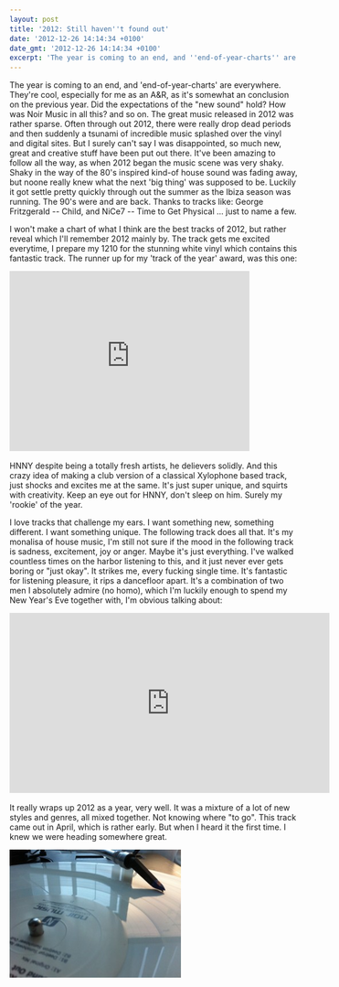 ```yaml
---
layout: post
title: '2012: Still haven''t found out'
date: '2012-12-26 14:14:34 +0100'
date_gmt: '2012-12-26 14:14:34 +0100'
excerpt: 'The year is coming to an end, and ''end-of-year-charts'' are everywhere. They''re cool, especially for me as an A&R, as it''s somewhat an conclusion on the previous year. Did the expectations of the "new sound" hold? How was Noir Music in all this?'
---
```

The year is coming to an end, and 'end-of-year-charts' are everywhere. They're cool, especially for me as an A&amp;R, as it's somewhat an conclusion on the previous year. Did the expectations of the "new sound" hold? How was Noir Music in all this? <!--more--> and so on. The great music released in 2012 was rather sparse. Often through out 2012, there were really drop dead periods and then suddenly a tsunami of incredible music splashed over the vinyl and digital sites. But I surely can't say I was disappointed, so much new, great and creative stuff have been put out there. It've been amazing to follow all the way, as when 2012 began the music scene was very shaky. Shaky in the way of the 80's inspired kind-of house sound was fading away, but noone really knew what the next 'big thing' was supposed to be. Luckily it got settle pretty quickly through out the summer as the Ibiza season was running. The 90's were and are back. Thanks to tracks like: George Fritzgerald -- Child, and NiCe7 -- Time to Get Physical ... just to name a few.</p>
<p>I won't make a chart of what I think are the best tracks of 2012, but rather reveal which I'll remember 2012 mainly by. The track gets me excited everytime, I prepare my 1210 for the stunning white vinyl which contains this fantastic track. The runner up for my 'track of the year' award, was this one:
<p><iframe src="http://www.youtube.com/embed/Ilb3_IIrY3k" frameborder="0" width="420" height="315"></iframe></p>
<p>HNNY despite being a totally fresh artists, he delievers solidly. And this crazy idea of making a club version of a classical Xylophone based track, just shocks and excites me at the same. It's just super unique, and squirts with creativity. Keep an eye out for HNNY, don't sleep on him. Surely my 'rookie' of the year.</p>
<p>I love tracks that challenge my ears. I want something new, something different. I want something unique. The following track does all that. It's my monalisa of house music, I'm still not sure if the mood in the following track is sadness, excitement, joy or anger. Maybe it's just everything. I've walked countless times on the harbor listening to this, and it just never ever gets boring or "just okay". It strikes me, every fucking single time. It's fantastic for listening pleasure, it rips a dancefloor apart. It's a combination of two men I absolutely admire (no homo), which I'm luckily enough to spend my New Year's Eve together with, I'm obvious talking about:</p>
<p><iframe src="http://www.youtube.com/embed/GGlQ5RC7-jI" frameborder="0" width="560" height="315"></iframe></p>
<p>It really wraps up 2012 as a year, very well. It was a mixture of a lot of new styles and genres, all mixed together. Not knowing where "to go". This track came out in April, which is rather early. But when I heard it the first time. I knew we were heading somewhere great.</p>
<p><a href="/images/found_vinyl.jpg"><img class="alignnone size-medium wp-image-89" title="found_vinyl" src="/images/found_vinyl-300x224.jpg" alt="" width="300" height="224" /></a></p>
